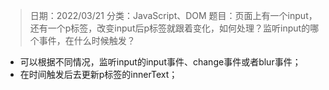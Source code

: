 > 日期：2022/03/21
分类：JavaScript、DOM
题目：页面上有一个input，还有一个p标签，改变input后p标签就跟着变化，如何处理？监听input的哪个事件，在什么时候触发？

- 可以根据不同情况，监听input的input事件、change事件或者blur事件；
- 在时间触发后去更新p标签的innerText；

